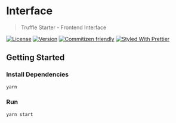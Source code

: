 # Interface

> Truffle Starter - Frontend Interface

[![License](https://img.shields.io/github/license/santdeleon/truffle-starter)](https://github.com/santdeleon/truffle-starter/blob/main/LICENSE)
[![Version](https://img.shields.io/github/package-json/v/santdeleon/truffle-starter)](https://github.com/santdeleon/truffle-starter/blob/main/client/package.json)
[![Commitizen friendly](https://img.shields.io/badge/commitizen-friendly-brightgreen.svg)](http://commitizen.github.io/cz-cli/)
[![Styled With Prettier](https://img.shields.io/badge/code_style-prettier-ff69b4.svg)](https://prettier.io/)

## Getting Started

### Install Dependencies

```bash
yarn
```

### Run

```bash
yarn start
```
